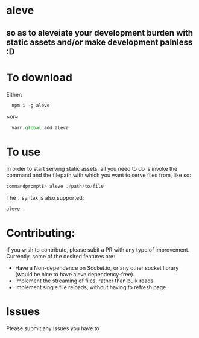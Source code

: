 # aleve

## so as to aleveiate your development burden with static assets and/or make development painless :D

# To download

Either:

```javascript
  npm i -g aleve
```

~or~

```javascript
  yarn global add aleve
```

# To use

In order to start serving static assets, all you need to do is invoke the command and the filepath with which you want to serve files from, like so:

```javascript
commandprompt$> aleve ./path/to/file
```

The `.` syntax is also supported: 
```javascript
aleve .
```

# Contributing:

If you wish to contribute, please subit a PR with any type of improvement. Currently, some of the desired features are:

* Have a Non-dependence on Socket.io, or any other socket library (would be nice to have aleve dependency-free).
* Implement the streaming of files, rather than bulk reads.
* Implement single file reloads, without having to refresh page.

# Issues

Please submit any issues you have to 